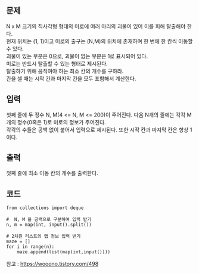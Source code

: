 ## 문제  
N x M 크기의 직사각형 형태의 미로에 여러 마리의 괴물이 있어 이를 피해 탈출해야 한다.  
현재 위치는 (1, 1)이고 미로의 출구는 (N,M)의 위치에 존재하며 한 번에 한 칸씩 이동할 수 있다.  
괴물이 있는 부분은 0으로, 괴물이 없는 부분은 1로 표시되어 있다.  
미로는 반드시 탈출할 수 있는 형태로 제시된다.  
탈출하기 위해 움직여야 하는 최소 칸의 개수를 구하라.  
칸을 셀 때는 시작 칸과 마지막 칸을 모두 포함해서 계산한다.  

## 입력  
첫째 줄에 두 정수 N, M(4 <= N, M <= 200)이 주어진다. 다음 N개의 줄에는 각각 M개의 정수(0혹은 1)로 미로의 정보가 주어진다.  
각각의 수들은 공백 없이 붙어서 입력으로 제시된다. 또한 시작 칸과 마지막 칸은 항상 1이다.  

## 출력
첫째 줄에 최소 이동 칸의 개수를 출력한다.  

## 코드  
```
from collections import deque

#  N, M 을 공백으로 구분하여 입력 받기
n, m = map(int, input().split())

# 2차원 리스트의 맵 정보 입력 받기
maze = []
for i in range(n):
    maze.append(list(map(int,input())))
```
참고 : https://wooono.tistory.com/498
